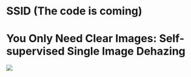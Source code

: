 # SSID (The code is coming)
# You Only Need Clear Images: Self-supervised Single Image Dehazing
<img src=https://github.com/CVhnu/SSID/images/image_dehazing_network_paras.pdf >
